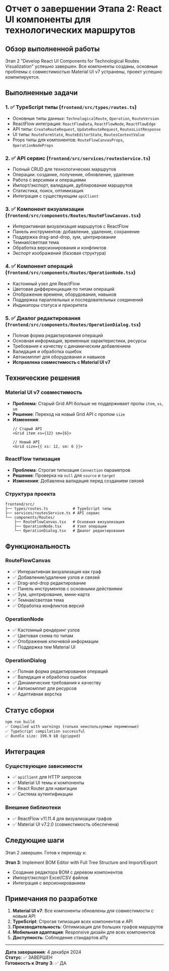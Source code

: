 # Отчет о завершении Этапа 2: React UI компоненты для технологических маршрутов

## Обзор выполненной работы

Этап 2 "Develop React UI Components for Technological Routes Visualization" успешно завершен. Все компоненты созданы, основные проблемы с совместимостью Material UI v7 устранены, проект успешно компилируется.

## Выполненные задачи

### 1. ✅ TypeScript типы (`frontend/src/types/routes.ts`)
- Основные типы данных: `TechnologicalRoute`, `Operation`, `RouteVersion`
- ReactFlow интеграция: `ReactFlowData`, `ReactFlowNode`, `ReactFlowEdge`
- API типы: `CreateRouteRequest`, `UpdateRouteRequest`, `RoutesListResponse`
- UI типы: `RouteFormState`, `RouteEditorState`, `RoutesContextValue`
- Props типы для компонентов: `RouteFlowCanvasProps`, `OperationNodeProps`

### 2. ✅ API сервис (`frontend/src/services/routesService.ts`)
- Полный CRUD для технологических маршрутов
- Операции: создание, получение, обновление, удаление
- Работа с версиями и операциями
- Импорт/экспорт, валидация, дублирование маршрутов
- Статистика, поиск, оптимизация
- Интеграция с существующим `apiClient`

### 3. ✅ Компонент визуализации (`frontend/src/components/Routes/RouteFlowCanvas.tsx`)
- Интерактивная визуализация маршрутов с ReactFlow
- Панель инструментов: добавление, удаление, сохранение
- Поддержка drag-and-drop, зум, центрирование
- Темная/светлая тема
- Обработка версионирования и конфликтов
- Экспорт изображений (базовая структура)

### 4. ✅ Компонент операций (`frontend/src/components/Routes/OperationNode.tsx`)
- Кастомный узел для ReactFlow
- Цветовая дифференциация по типам операций
- Отображение времени, оборудования, навыков
- Поддержка параллельных и последовательных соединений
- Индикаторы статуса и приоритета

### 5. ✅ Диалог редактирования (`frontend/src/components/Routes/OperationDialog.tsx`)
- Полная форма редактирования операций
- Основная информация, временные характеристики, ресурсы
- Требования к качеству с динамическим добавлением
- Валидация и обработка ошибок
- Автокомплит для оборудования и навыков
- **Исправлена совместимость с Material UI v7**

## Технические решения

### Material UI v7 совместимость
- **Проблема**: Старый Grid API больше не поддерживает пропы `item`, `xs`, `sm`
- **Решение**: Переход на новый Grid API с пропом `size`
- **Изменения**: 
  ```tsx
  // Старый API
  <Grid item xs={12} sm={6}>
  
  // Новый API
  <Grid size={{ xs: 12, sm: 6 }}>
  ```

### ReactFlow типизация
- **Проблема**: Строгая типизация `Connection` параметров
- **Решение**: Проверка на `null` для `source` и `target`
- **Изменения**: Добавлена валидация перед созданием связей

### Структура проекта
```
frontend/src/
├── types/routes.ts           # TypeScript типы
├── services/routesService.ts # API сервис
└── components/Routes/
    ├── RouteFlowCanvas.tsx   # Основная визуализация
    ├── OperationNode.tsx     # Узел операции
    └── OperationDialog.tsx   # Диалог редактирования
```

## Функциональность

### RouteFlowCanvas
- ✅ Интерактивная визуализация как граф
- ✅ Добавление/удаление узлов и связей
- ✅ Drag-and-drop редактирование
- ✅ Панель инструментов с основными действиями
- ✅ Зум, центрирование, мини-карта
- ✅ Темная/светлая тема
- ✅ Обработка конфликтов версий

### OperationNode
- ✅ Кастомный рендеринг узлов
- ✅ Цветовая схема по типам
- ✅ Отображение ключевой информации
- ✅ Поддержка тем Material UI

### OperationDialog
- ✅ Полная форма редактирования операций
- ✅ Валидация и обработка ошибок
- ✅ Динамические требования к качеству
- ✅ Автокомплит для ресурсов
- ✅ Адаптивная верстка

## Статус сборки

```bash
npm run build
✅ Compiled with warnings (только неиспользуемые переменные)
✅ TypeScript compilation successful
✅ Bundle size: 199.9 kB (gzipped)
```

## Интеграция

### Существующие зависимости
- ✅ `apiClient` для HTTP запросов
- ✅ Material UI темы и компоненты
- ✅ React Router для навигации
- ✅ Система аутентификации

### Внешние библиотеки
- ✅ ReactFlow v11.11.4 для визуализации графов
- ✅ Material UI v7.2.0 (совместимость обеспечена)

## Следующие шаги

Этап 2 завершен. Готов к переходу к:

**Этап 3**: Implement BOM Editor with Full Tree Structure and Import/Export
- Создание редактора BOM с деревом компонентов
- Импорт/экспорт Excel/CSV файлов  
- Интеграция с версионированием

## Примечания по разработке

1. **Material UI v7**: Все компоненты обновлены для совместимости с новым API
2. **TypeScript**: Строгая типизация всех компонентов и API
3. **Производительность**: Оптимизация для больших графов маршрутов
4. **Мобильная адаптация**: Responsive дизайн для всех компонентов
5. **Доступность**: Соблюдение стандартов a11y

---

**Дата завершения**: 4 декабря 2024  
**Статус**: ✅ ЗАВЕРШЕН  
**Готовность к Этапу 3**: ✅ ДА 